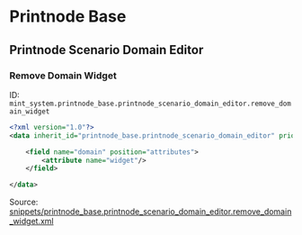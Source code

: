 # Printnode Base
## Printnode Scenario Domain Editor  
### Remove Domain Widget  
ID: `mint_system.printnode_base.printnode_scenario_domain_editor.remove_domain_widget`  
```xml
<?xml version="1.0"?>
<data inherit_id="printnode_base.printnode_scenario_domain_editor" priority="50">

    <field name="domain" position="attributes">
        <attribute name="widget"/>
    </field>

</data>
```
Source: [snippets/printnode_base.printnode_scenario_domain_editor.remove_domain_widget.xml](https://github.com/Mint-System/Odoo-Build/tree/16.0/snippets/printnode_base.printnode_scenario_domain_editor.remove_domain_widget.xml)

